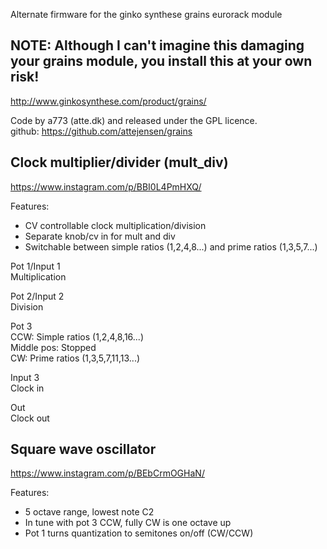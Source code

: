 Alternate firmware for the ginko synthese grains eurorack module

NOTE: Although I can't imagine this damaging your grains module, you install this at your own risk!
-
http://www.ginkosynthese.com/product/grains/

Code by a773 (atte.dk) and released under the GPL licence.  
github: https://github.com/attejensen/grains

Clock multiplier/divider (mult_div)
-
https://www.instagram.com/p/BBI0L4PmHXQ/

Features:  
* CV controllable clock multiplication/division  
* Separate knob/cv in for mult and div  
* Switchable between simple ratios (1,2,4,8...) and prime ratios (1,3,5,7...)

Pot 1/Input 1  
Multiplication

Pot 2/Input 2  
Division

Pot 3  
CCW: Simple ratios (1,2,4,8,16...)  
Middle pos: Stopped  
CW: Prime ratios (1,3,5,7,11,13...)

Input 3  
Clock in

Out  
Clock out

Square wave oscillator
-
https://www.instagram.com/p/BEbCrmOGHaN/

Features:
* 5 octave range, lowest note C2
* In tune with pot 3 CCW, fully CW is one octave up
* Pot 1 turns quantization to semitones on/off (CW/CCW)
